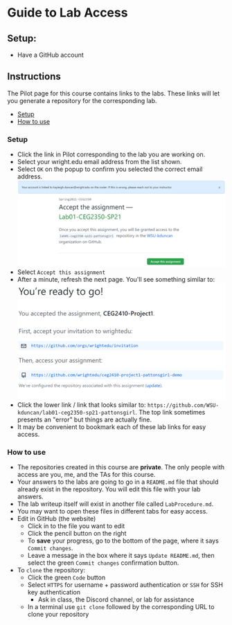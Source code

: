 # Guide to Lab Access

## Setup:

- Have a GitHub account

## Instructions

The Pilot page for this course contains links to the labs. These links will let you generate a repository for the corresponding lab.

- [Setup](#Setup)
- [How to use](#How-to-use)

### Setup

- Click the link in Pilot corresponding to the lab you are working on.
- Select your wright.edu email address from the list shown.
- Select `OK` on the popup to confirm you selected the correct email address.
  ![Accept Assignment](Images/github-classrooms-acceptassignment.png)
- Select `Accept this assignment`
- After a minute, refresh the next page. You'll see something similar to:
  ![You're ready to go!](Images/github-classrooms-success.png)
- Click the lower link / link that looks similar to: `https://github.com/WSU-kduncan/lab01-ceg2350-sp21-pattonsgirl`. The top link sometimes presents an "error" but things are actually fine.
- It may be convenient to bookmark each of these lab links for easy access.

### How to use

- The repositories created in this course are **private**. The only people with access are you, me, and the TAs for this course.
- Your answers to the labs are going to go in a `README.md` file that should already exist in the repository. You will edit this file with your lab answers.
- The lab writeup itself will exist in another file called `LabProcedure.md`.
- You may want to open these files in different tabs for easy access.
- Edit in GitHub (the website)
  - Click in to the file you want to edit
  - Click the pencil button on the right
  - To **save** your progress, go to the bottom of the page, where it says `Commit changes`.
  - Leave a message in the box where it says `Update README.md`, then select the green `Commit changes` confirmation button.
- To `clone` the repository:
  - Click the green `Code` button
  - Select `HTTPS` for username + password authentication or `SSH` for SSH key authentication
    - Ask in class, the Discord channel, or lab for assistance
  - In a terminal use `git clone` followed by the corresponding URL to clone your repository
